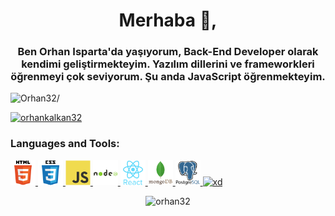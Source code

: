<h1 align="center">Merhaba 👋,</h1>
<h3 align="center">Ben Orhan Isparta'da yaşıyorum, Back-End Developer olarak kendimi geliştirmekteyim. Yazılım dillerini ve frameworkleri öğrenmeyi çok seviyorum. Şu anda JavaScript öğrenmekteyim.</h3>

<p align="left"> <img src=https://komarev.com/ghpvc/?username=Orhan32 alt=Orhan32/> </p>

<p align="left"> <a href="https://twitter.com/orhankalkan32" target="blank"><img src="https://img.shields.io/twitter/follow/orhankalkan32?logo=twitter&style=for-the-badge" alt="orhankalkan32" /></a> </p>

<h3 align="left">Languages and Tools:</h3>
<p align="left">
    <a href="https://www.w3.org/html/" target="_blank"> <img
            src="https://raw.githubusercontent.com/devicons/devicon/master/icons/html5/html5-original-wordmark.svg"
            alt="html5" width="40" height="40" /> </a>
    <a href="https://www.w3schools.com/css/" target="_blank"> <img
            src="https://raw.githubusercontent.com/devicons/devicon/master/icons/css3/css3-original-wordmark.svg"
            alt="css3" width="40" height="40" /> </a>
    <a href="https://developer.mozilla.org/en-US/docs/Web/JavaScript" target="_blank"> <img
            src="https://raw.githubusercontent.com/devicons/devicon/master/icons/javascript/javascript-original.svg"
            alt="javascript" width="40" height="40" /> </a>
    <a href="https://nodejs.org" target="_blank"> <img
            src="https://raw.githubusercontent.com/devicons/devicon/master/icons/nodejs/nodejs-original-wordmark.svg"
            alt="nodejs" width="40" height="40" /> </a>
    <a href="https://reactjs.org/" target="_blank"> <img
            src="https://raw.githubusercontent.com/devicons/devicon/master/icons/react/react-original-wordmark.svg"
            alt="react" width="40" height="40" /> </a>
    <a href="https://www.mongodb.com/" target="_blank"> <img
            src="https://raw.githubusercontent.com/devicons/devicon/master/icons/mongodb/mongodb-original-wordmark.svg"
            alt="mongodb" width="40" height="40" /> </a>
    <a href="https://www.postgresql.org" target="_blank"> <img
            src="https://raw.githubusercontent.com/devicons/devicon/master/icons/postgresql/postgresql-original-wordmark.svg"
            alt="postgresql" width="40" height="40" /> </a>
    <a href="https://www.adobe.com/products/photoshop.html" target="_blank"> <img
            src="https://cdn.worldvectorlogo.com/logos/photoshop-cc-4.svg" alt="xd" width="40" height="40" /> </a>
</p>

<p align="center"> <img src=https://github-readme-stats.vercel.app/api?username=Orhan32&show_icons=true&theme=radical alt=orhan32 /> </p>
